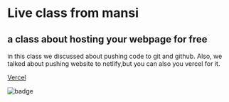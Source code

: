 # Live class from mansi

## a class about hosting your webpage for free

in  this class we discussed about pushing code to git and github.
Also, we talked about pushing website to netlify,but you can also you vercel for it.

[Vercel](https://vercel.com)

![badge](https://img.shields.io/badge/live--class-sunday-green)
